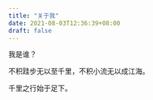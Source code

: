 ```yaml
---
title: "关于我"
date: 2021-08-03T12:36:39+08:00
draft: false
---
```




我是谁？



不积跬步无以至千里，不积小流无以成江海。



千里之行始于足下。



